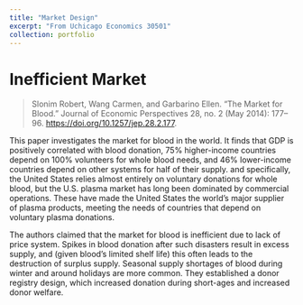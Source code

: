 ```yaml
---
title: "Market Design"
excerpt: "From Uchicago Economics 30501"
collection: portfolio
---
```


# Inefficient Market

> Slonim Robert, Wang Carmen, and Garbarino Ellen. “The Market for Blood.” Journal of Economic Perspectives 28, no. 2 (May 2014): 177–96. https://doi.org/10.1257/jep.28.2.177.

This paper investigates the market for blood in the world. It finds that GDP is positively correlated with blood donation, 75% higher-income countries depend on 100% volunteers for whole blood needs, and 46% lower-income countries depend on other systems for half of their supply. and specifically, the United States relies almost entirely on voluntary donations for whole blood, but the U.S. plasma market has long been dominated by commercial operations. These have made the United States the world’s major supplier of plasma products, meeting the needs of countries that depend on voluntary plasma donations. 

The authors claimed that the market for blood is inefficient due to lack of price system. Spikes in blood donation after such disasters result in excess supply, and (given blood’s limited shelf life) this often leads to the destruction of surplus supply. Seasonal supply shortages of blood during winter and around holidays are more common. They established a donor registry design, which increased donation during short-ages and increased donor welfare.
